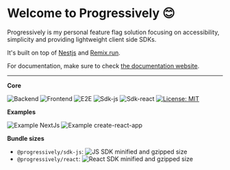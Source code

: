 # Welcome to Progressively :blush:

Progressively is my personal feature flag solution focusing on accessibility, simplicity and providing lightweight client side SDKs.

It's built on top of [Nestjs](https://nestjs.com/) and [Remix.run](https://remix.run/).

For documentation, make sure to check [the documentation website](https://mfrachet.github.io/progressively/).

---

**Core**

![Backend](https://github.com/mfrachet/progressively/actions/workflows/backend.yml/badge.svg) ![Frontend](https://github.com/mfrachet/progressively/actions/workflows/frontend.yml/badge.svg) ![E2E](https://github.com/mfrachet/progressively/actions/workflows/e2e.yml/badge.svg) ![Sdk-js](https://github.com/mfrachet/progressively/actions/workflows/sdk.yml/badge.svg) ![Sdk-react](https://github.com/mfrachet/progressively/actions/workflows/sdk-react.yml/badge.svg) [![License: MIT](https://img.shields.io/badge/License-MIT-yellow.svg)](https://opensource.org/licenses/MIT)

**Examples**

![Example NextJs](https://github.com/mfrachet/progressively/actions/workflows/example-nextjs.yml/badge.svg) ![Example create-react-app](https://github.com/mfrachet/progressively/actions/workflows/example-cra.yml/badge.svg)

**Bundle sizes**

- `@progressively/sdk-js`: ![JS SDK minified and gzipped size](https://img.shields.io/bundlephobia/minzip/@progressively/sdk-js)
- `@progressively/react`: ![React SDK minified and gzipped size](https://img.shields.io/bundlephobia/minzip/@progressively/react)
